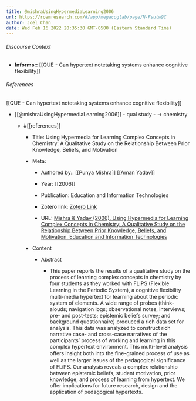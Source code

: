 ```yaml
---
title: @mishraUsingHypermediaLearning2006
url: https://roamresearch.com/#/app/megacoglab/page/N-Fsutw9C
author: Joel Chan
date: Wed Feb 16 2022 20:35:30 GMT-0500 (Eastern Standard Time)
---
```




###### Discourse Context

- **Informs::** [[QUE - Can hypertext notetaking systems enhance cognitive flexibility]]

###### References

[[QUE - Can hypertext notetaking systems enhance cognitive flexibility]]

- [[@mishraUsingHypermediaLearning2006]] - qual study - -> chemistry

    - #[[references]]

        - Title: Using Hypermedia for Learning Complex Concepts in Chemistry: A Qualitative Study on the Relationship Between Prior Knowledge, Beliefs, and Motivation

        - Meta:

            - Authored by:: [[Punya Mishra]] [[Aman Yadav]]

            - Year: [[2006]]

            - Publication: Education and Information Technologies

            - Zotero link: [Zotero Link](zotero://select/items/7_BZPFCG76)

            - URL: [Mishra & Yadav (2006). Using Hypermedia for Learning Complex Concepts in Chemistry: A Qualitative Study on the Relationship Between Prior Knowledge, Beliefs, and Motivation. Education and Information Technologies](http://link.springer.com/10.1007/s10639-005-5712-6)

        - Content

            - Abstract

                - This paper reports the results of a qualitative study on the process of learning complex concepts in chemistry by four students as they worked with FLiPS (Flexible Learning in the Periodic System), a cognitive ﬂexibility multi-media hypertext for learning about the periodic system of elements. A wide range of probes (think-alouds; navigation logs; observational notes, interviews; pre- and post-tests; epistemic beliefs survey; and background questionnaire) produced a rich data set for analysis. This data was analyzed to construct rich narrative case- and cross-case narratives of the participants’ process of working and learning in this complex hypertext environment. This multi-level analysis offers insight both into the ﬁne-grained process of use as well as the larger issues of the pedagogical signiﬁcance of FLiPS. Our analysis reveals a complex relationship between epistemic beliefs, student motivation, prior knowledge, and process of learning from hypertext. We offer implications for future research, design and the application of pedagogical hypertexts.
